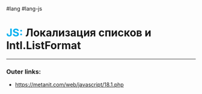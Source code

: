 #lang #lang-js
# <font color="#00b0f0">JS:</font> Локализация списков и Intl.ListFormat
---
### Outer links:
- https://metanit.com/web/javascript/18.1.php